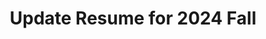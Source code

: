 ---
layout: post
title: Update Resume for 2024 Fall
categories: blog
description: I will update my personal information on this paper, such as the status of my papers, new internship programs, and other information.
keywords: AI Papers, Publications
---